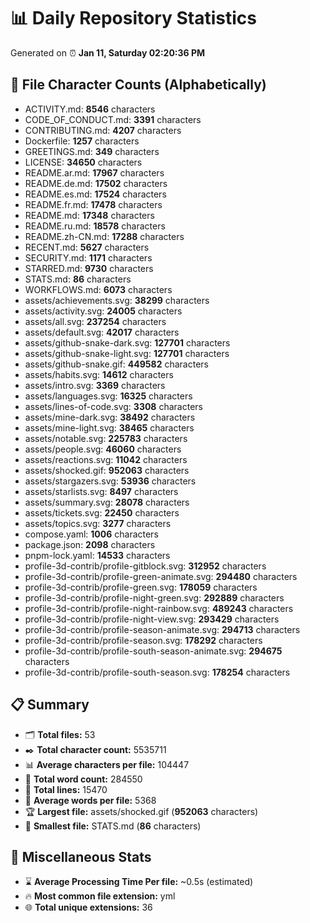 # 📊 Daily Repository Statistics
Generated on ⏰ **Jan 11, Saturday 02:20:36 PM**

## 📂 File Character Counts (Alphabetically)
- ACTIVITY.md: **8546** characters
- CODE_OF_CONDUCT.md: **3391** characters
- CONTRIBUTING.md: **4207** characters
- Dockerfile: **1257** characters
- GREETINGS.md: **349** characters
- LICENSE: **34650** characters
- README.ar.md: **17967** characters
- README.de.md: **17502** characters
- README.es.md: **17524** characters
- README.fr.md: **17478** characters
- README.md: **17348** characters
- README.ru.md: **18578** characters
- README.zh-CN.md: **17288** characters
- RECENT.md: **5627** characters
- SECURITY.md: **1171** characters
- STARRED.md: **9730** characters
- STATS.md: **86** characters
- WORKFLOWS.md: **6073** characters
- assets/achievements.svg: **38299** characters
- assets/activity.svg: **24005** characters
- assets/all.svg: **237254** characters
- assets/default.svg: **42017** characters
- assets/github-snake-dark.svg: **127701** characters
- assets/github-snake-light.svg: **127701** characters
- assets/github-snake.gif: **449582** characters
- assets/habits.svg: **14612** characters
- assets/intro.svg: **3369** characters
- assets/languages.svg: **16325** characters
- assets/lines-of-code.svg: **3308** characters
- assets/mine-dark.svg: **38492** characters
- assets/mine-light.svg: **38465** characters
- assets/notable.svg: **225783** characters
- assets/people.svg: **46060** characters
- assets/reactions.svg: **11042** characters
- assets/shocked.gif: **952063** characters
- assets/stargazers.svg: **53936** characters
- assets/starlists.svg: **8497** characters
- assets/summary.svg: **28078** characters
- assets/tickets.svg: **22450** characters
- assets/topics.svg: **3277** characters
- compose.yaml: **1006** characters
- package.json: **2098** characters
- pnpm-lock.yaml: **14533** characters
- profile-3d-contrib/profile-gitblock.svg: **312952** characters
- profile-3d-contrib/profile-green-animate.svg: **294480** characters
- profile-3d-contrib/profile-green.svg: **178059** characters
- profile-3d-contrib/profile-night-green.svg: **292889** characters
- profile-3d-contrib/profile-night-rainbow.svg: **489243** characters
- profile-3d-contrib/profile-night-view.svg: **293429** characters
- profile-3d-contrib/profile-season-animate.svg: **294713** characters
- profile-3d-contrib/profile-season.svg: **178292** characters
- profile-3d-contrib/profile-south-season-animate.svg: **294675** characters
- profile-3d-contrib/profile-south-season.svg: **178254** characters

## 📋 Summary
- 🗂️ **Total files:** 53
- ✒️ **Total character count:** 5535711
- 📊 **Average characters per file:** 104447
- 📝 **Total word count:** 284550
- 🧾 **Total lines:** 15470
- 📐 **Average words per file:** 5368
- 🏆 **Largest file:** assets/shocked.gif (**952063** characters)
- 🥉 **Smallest file:** STATS.md (**86** characters)

## 🌟 Miscellaneous Stats
- ⌛ **Average Processing Time Per file:** ~0.5s (estimated)
- 🔥 **Most common file extension:** yml
- 🌐 **Total unique extensions:** 36
